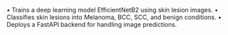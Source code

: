 • Trains a deep learning model EfficientNetB2 using skin lesion images.
• Classifies skin lesions into Melanoma, BCC, SCC, and benign conditions.
• Deploys a FastAPI backend for handling image predictions.
